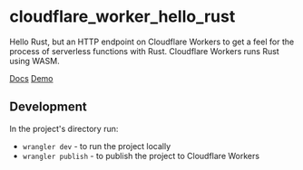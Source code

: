 # cloudflare_worker_hello_rust
Hello Rust, but an HTTP endpoint on Cloudflare Workers to get a feel for the process of serverless functions with Rust. Cloudflare Workers runs Rust using WASM.

[Docs](https://developers.cloudflare.com/workers/runtime-apis/webassembly/rust/)
[Demo](https://cloudflare_worker_hello_rust.mackenly.workers.dev/)

## Development
In the project's directory run:
- `wrangler dev` - to run the project locally
- `wrangler publish` - to publish the project to Cloudflare Workers